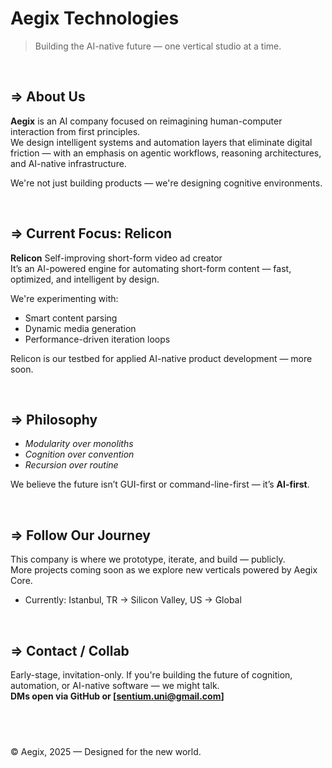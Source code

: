 #  Aegix Technologies

> Building the AI-native future — one vertical studio at a time.

&nbsp;

## ⇒ About Us

**Aegix** is an AI company focused on reimagining human-computer interaction from first principles.  
We design intelligent systems and automation layers that eliminate digital friction — with an emphasis on agentic workflows, reasoning architectures, and AI-native infrastructure.

We're not just building products — we're designing cognitive environments.

&nbsp;

## ⇒ Current Focus: Relicon

**Relicon** Self-improving short-form video ad creator  
It’s an AI-powered engine for automating short-form content — fast, optimized, and intelligent by design.

We're experimenting with:

- Smart content parsing
- Dynamic media generation
- Performance-driven iteration loops

Relicon is our testbed for applied AI-native product development — more soon.

&nbsp;

## ⇒ Philosophy

-  *Modularity over monoliths*  
-  *Cognition over convention*  
-  *Recursion over routine*

We believe the future isn’t GUI-first or command-line-first — it’s **AI-first**.

&nbsp;

## ⇒ Follow Our Journey

This company is where we prototype, iterate, and build — publicly.  
More projects coming soon as we explore new verticals powered by Aegix Core.

- Currently: Istanbul, TR → Silicon Valley, US → Global

&nbsp;

## ⇒ Contact / Collab

Early-stage, invitation-only. If you're building the future of cognition, automation, or AI-native software — we might talk.  
**DMs open via GitHub or [sentium.uni@gmail.com]**

&nbsp;
---
© Aegix, 2025 — Designed for the new world.

